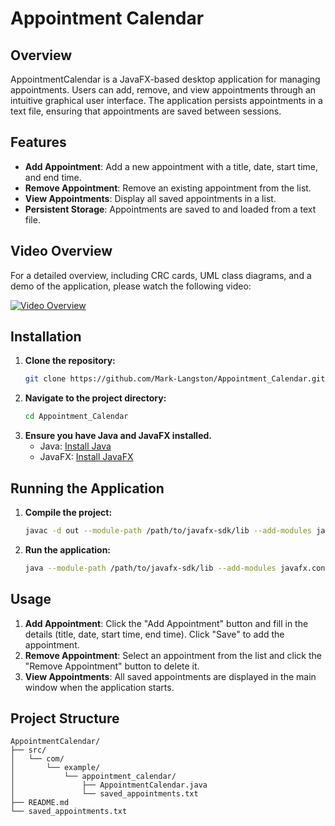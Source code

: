 # Appointment Calendar

## Overview
AppointmentCalendar is a JavaFX-based desktop application for managing appointments. Users can add, remove, and view appointments through an intuitive graphical user interface. The application persists appointments in a text file, ensuring that appointments are saved between sessions.

## Features
- **Add Appointment**: Add a new appointment with a title, date, start time, and end time.
- **Remove Appointment**: Remove an existing appointment from the list.
- **View Appointments**: Display all saved appointments in a list.
- **Persistent Storage**: Appointments are saved to and loaded from a text file.

## Video Overview
For a detailed overview, including CRC cards, UML class diagrams, and a demo of the application, please watch the following video:

[![Video Overview](https://img.youtube.com/vi/_j2mXQLHapc/0.jpg)](https://www.youtube.com/watch?v=_j2mXQLHapc)

## Installation
1. **Clone the repository:**
    ```sh
    git clone https://github.com/Mark-Langston/Appointment_Calendar.git
    ```
2. **Navigate to the project directory:**
    ```sh
    cd Appointment_Calendar
    ```
3. **Ensure you have Java and JavaFX installed.**
   - Java: [Install Java](https://www.oracle.com/java/technologies/javase-jdk11-downloads.html)
   - JavaFX: [Install JavaFX](https://openjfx.io/)

## Running the Application
1. **Compile the project:**
    ```sh
    javac -d out --module-path /path/to/javafx-sdk/lib --add-modules javafx.controls src/com/example/appointment_calendar/Appointment_Calendar.java
    ```
2. **Run the application:**
    ```sh
    java --module-path /path/to/javafx-sdk/lib --add-modules javafx.controls -cp out com.example.appointment_calendar.Appointment_Calendar
    ```

## Usage
1. **Add Appointment**: Click the "Add Appointment" button and fill in the details (title, date, start time, end time). Click "Save" to add the appointment.
2. **Remove Appointment**: Select an appointment from the list and click the "Remove Appointment" button to delete it.
3. **View Appointments**: All saved appointments are displayed in the main window when the application starts.

## Project Structure
```plaintext
AppointmentCalendar/
├── src/
│   └── com/
│       └── example/
│           └── appointment_calendar/
│               ├── AppointmentCalendar.java
│               └── saved_appointments.txt
├── README.md
└── saved_appointments.txt
